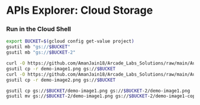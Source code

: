 # APIs Explorer: Cloud Storage

### Run in the Cloud Shell

```bash
export BUCKET=$(gcloud config get-value project)
gsutil mb "gs://$BUCKET"
gsutil mb "gs://$BUCKET-2"
```

```bash
curl -O https://github.com/AmanJain18/Arcade_Labs_Solutions/raw/main/Aug_Trivia/files/demo-image1.png
gsutil cp -r demo-image1.png gs://$BUCKET
curl -O https://github.com/AmanJain18/Arcade_Labs_Solutions/raw/main/Aug_Trivia/files/demo-image2.png
gsutil cp -r demo-image2.png gs://$BUCKET
```

```bash
gsutil cp gs://$BUCKET/demo-image1.png gs://$BUCKET-2/demo-image1.png
gsutil mv gs://$BUCKET-2/demo-image1.png gs://$BUCKET-2/demo-image1-copy.png
```